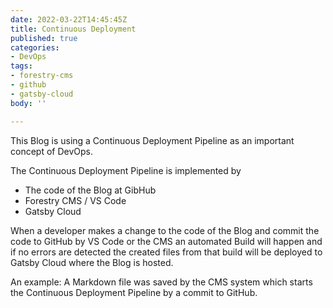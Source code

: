 ```yaml
---
date: 2022-03-22T14:45:45Z
title: Continuous Deployment
published: true
categories:
- DevOps
tags:
- forestry-cms
- github
- gatsby-cloud
body: ''

---
```

This Blog is using a Continuous Deployment Pipeline as an important concept of DevOps.

The Continuous Deployment Pipeline is implemented by

* The code of the Blog at GibHub
* Forestry CMS / VS Code
* Gatsby Cloud

When a developer makes a change to the code of the Blog and commit the code to GitHub by VS Code or the CMS an automated Build will happen and if no errors are detected the created files from that build will be deployed to Gatsby Cloud where the Blog is hosted.

An example: A Markdown file was saved by the CMS system which starts the Continuous Deployment Pipeline by a commit to GitHub.